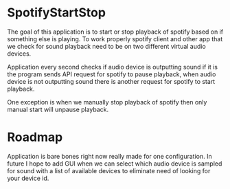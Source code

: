 # SpotifyStartStop

The goal of this application is to start or stop playback of spotify based on if something else is playing.
To work properly spotify client and other app that we check for sound playback need to be on two different virtual audio devices.

Application every second checks if audio device is outputting sound if it is the program sends API request for spotify to pause playback,
when audio device is not outputting sound there is another request for spotify to start playback.

One exception is when we manually stop playback of spotify then only manual start will unpause playback.

# Roadmap
Application is bare bones right now really made for one configuration. 
In future I hope to add GUI when we can select which audio device is sampled for sound with a list of available devices to eliminate need of looking for your device id.
